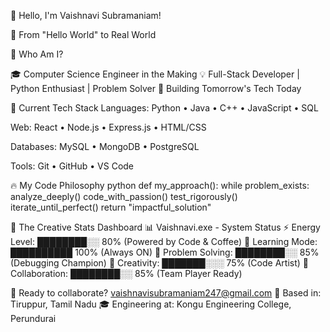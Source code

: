👋 Hello, I'm Vaishnavi Subramaniam!

🌟 From "Hello World" to Real World

🎯 Who Am I?

🎓 Computer Science Engineer in the Making
💡 Full-Stack Developer | Python Enthusiast | Problem Solver
🚀 Building Tomorrow's Tech Today

🎯 Current Tech Stack
Languages: Python • Java • C++ • JavaScript • SQL

Web: React • Node.js • Express.js • HTML/CSS

Databases: MySQL • MongoDB • PostgreSQL

Tools: Git • GitHub • VS Code

🔥 My Code Philosophy
python
def my_approach():
    while problem_exists:
        analyze_deeply()
        code_with_passion()
        test_rigorously()
        iterate_until_perfect()
    return "impactful_solution"


🎪 The Creative Stats Dashboard
📊 Vaishnavi.exe - System Status
⚡ Energy Level: ████████░░ 80% (Powered by Code & Coffee)
🧠 Learning Mode: ██████████ 100% (Always ON)
🔧 Problem Solving: ████████░░ 85% (Debugging Champion)
🎨 Creativity: ███████░░░ 75% (Code Artist)
🤝 Collaboration: ████████░░ 85% (Team Player Ready)

📧 Ready to collaborate? vaishnavisubramaniam247@gmail.com
📍 Based in: Tiruppur, Tamil Nadu
🎓 Engineering at: Kongu Engineering College, Perundurai


 
